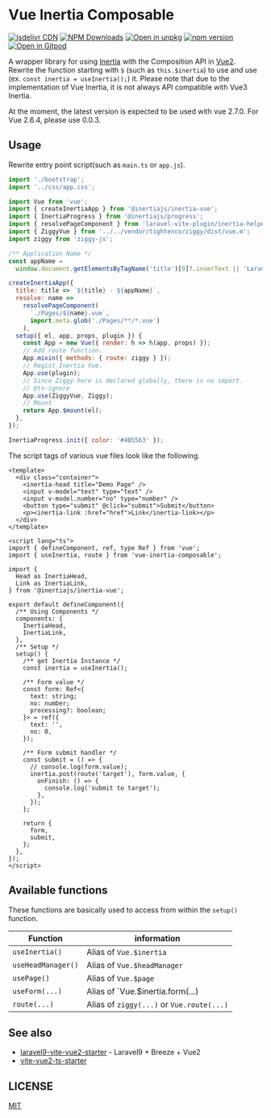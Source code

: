 # Vue Inertia Composable

[![jsdelivr CDN](https://data.jsdelivr.com/v1/package/npm/vue-inertia-composable/badge)](https://www.jsdelivr.com/package/npm/vue-inertia-composable)
[![NPM Downloads](https://img.shields.io/npm/dm/vue-inertia-composable.svg?style=flat)](https://www.npmjs.com/package/vue-inertia-composable)
[![Open in unpkg](https://img.shields.io/badge/Open%20in-unpkg-blue)](https://uiwjs.github.io/npm-unpkg/#/pkg/vue-inertia-composable/file/README.md)
[![npm version](https://img.shields.io/npm/v/vue-inertia-composable.svg)](https://www.npmjs.com/package/vue-inertia-composable)
[![Open in Gitpod](https://shields.io/badge/Open%20in-Gitpod-green?logo=Gitpod)](https://gitpod.io/#https://github.com/logue/vue-inertia-composable)

A wrapper library for using [Inertia](https://inertiajs.com/) with the Composition API in [Vue2](https://v2.vuejs.org/). Rewrite the function starting with `$` (such as `this.$inertia`) to use and use (ex. `const inertia = useInertia();`) it. Please note that due to the implementation of Vue Inertia, it is not always API compatible with Vue3 Inertia.

At the moment, the latest version is expected to be used with vue 2.7.0. For Vue 2.6.4, please use 0.0.3.

## Usage

Rewrite entry point script(such as `main.ts` or `app.js`).

```js
import './bootstrap';
import '../css/app.css';

import Vue from 'vue';
import { createInertiaApp } from '@inertiajs/inertia-vue';
import { InertiaProgress } from '@inertiajs/progress';
import { resolvePageComponent } from 'laravel-vite-plugin/inertia-helpers';
import { ZiggyVue } from '../../vendor/tightenco/ziggy/dist/vue.m';
import ziggy from 'ziggy-js';

/** Application Name */
const appName =
  window.document.getElementsByTagName('title')[0]?.innerText || 'Laravel';

createInertiaApp({
  title: title => `${title} - ${appName}`,
  resolve: name =>
    resolvePageComponent(
      `./Pages/${name}.vue`,
      import.meta.glob('./Pages/**/*.vue')
    ),
  setup({ el, app, props, plugin }) {
    const App = new Vue({ render: h => h(app, props) });
    // Add route function.
    App.mixin({ methods: { route: ziggy } });
    // Regist Inertia Vue.
    App.use(plugin);
    // Since Ziggy here is declared globally, there is no import.
    // @ts-ignore
    App.use(ZiggyVue, Ziggy);
    // Mount
    return App.$mount(el);
  },
});

InertiaProgress.init({ color: '#4B5563' });
```

The script tags of various vue files look like the following.

```vue
<template>
  <div class="container">
    <inertia-head title="Demo Page" />
    <input v-model="text" type="text" />
    <input v-model.number="no" type="number" />
    <button type="submit" @click="submit">Submit</button>
    <p><inertia-link :href="href">Link</inertia-link></p>
  </div>
</template>

<script lang="ts">
import { defineComponent, ref, type Ref } from 'vue';
import { useInertia, route } from 'vue-inertia-composable';

import {
  Head as InertiaHead,
  Link as InertiaLink,
} from '@inertiajs/inertia-vue';

export default defineComponent({
  /** Using Components */
  components: {
    InertiaHead,
    InertiaLink,
  },
  /** Setup */
  setup() {
    /** get Inertia Instance */
    const inertia = useInertia();

    /** Form value */
    const form: Ref<{
      text: string;
      no: number;
      processing?: boolean;
    }> = ref({
      text: '',
      no: 0,
    });

    /** Form submit handler */
    const submit = () => {
      // console.log(form.value);
      inertia.post(route('target'), form.value, {
        onFinish: () => {
          console.log('submit to target');
        },
      });
    };

    return {
      form,
      submit,
    };
  },
});
</script>
```

## Available functions

These functions are basically used to access from within the `setup()` function.

| Function           | information                               |
| ------------------ | ----------------------------------------- |
| `useInertia()`     | Alias of `Vue.$inertia`                   |
| `useHeadManager()` | Alias of `Vue.$headManager`               |
| `usePage()`        | Alias of `Vue.$page`                      |
| `useForm(...)`     | Alias of `Vue.$inertia.form(...)          |
| `route(...)`       | Alias of `ziggy(...)` or `Vue.route(...)` |

## See also

- [laravel9-vite-vue2-starter](https://github.com/logue/laravel9-vite-vue2-starter) - Laravel9 + Breeze + Vue2
- [vite-vue2-ts-starter](https://github.com/logue/vite-vue2-ts-starter)

## LICENSE

[MIT](LICENSE)

